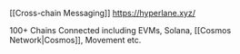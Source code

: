 [[Cross-chain Messaging]]
https://hyperlane.xyz/

100+ Chains Connected including EVMs, Solana, [[Cosmos Network|Cosmos]], Movement etc.